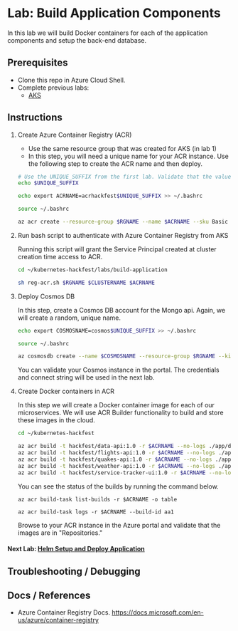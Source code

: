 # Lab: Build Application Components

In this lab we will build Docker containers for each of the application components and setup the back-end database. 

## Prerequisites 

* Clone this repo in Azure Cloud Shell.
* Complete previous labs:
    * [AKS](../create-aks-cluster/README.md)

## Instructions

1. Create Azure Container Registry (ACR)
    * Use the same resource group that was created for AKS (in lab 1)
    * In this step, you will need a unique name for your ACR instance. Use the following step to create the ACR name and then deploy.

    ```bash
    # Use the UNIQUE_SUFFIX from the first lab. Validate that the value is still set.
    echo $UNIQUE_SUFFIX
    ```
    ```bash
    echo export ACRNAME=acrhackfest$UNIQUE_SUFFIX >> ~/.bashrc
    ```
    ```bash
    source ~/.bashrc
    ```
    ```bash
    az acr create --resource-group $RGNAME --name $ACRNAME --sku Basic
    ```

2. Run bash script to authenticate with Azure Container Registry from AKS
    
    Running this script will grant the Service Principal created at cluster creation time access to ACR.

    ```bash
    cd ~/kubernetes-hackfest/labs/build-application

    sh reg-acr.sh $RGNAME $CLUSTERNAME $ACRNAME
    ```

2. Deploy Cosmos DB
    
    In this step, create a Cosmos DB account for the Mongo api. Again, we will create a random, unique name.
        
    ```bash
    echo export COSMOSNAME=cosmos$UNIQUE_SUFFIX >> ~/.bashrc
    ```
    ```bash
    source ~/.bashrc
    ```
    ```bash
    az cosmosdb create --name $COSMOSNAME --resource-group $RGNAME --kind MongoDB
    ```
    
    You can validate your Cosmos instance in the portal. The credentials and connect string will be used in the next lab.


3. Create Docker containers in ACR
    
    In this step we will create a Docker container image for each of our microservices. We will use ACR Builder functionality to build and store these images in the cloud. 

    ```bash
    cd ~/kubernetes-hackfest

    az acr build -t hackfest/data-api:1.0 -r $ACRNAME --no-logs ./app/data-api
    az acr build -t hackfest/flights-api:1.0 -r $ACRNAME --no-logs ./app/flights-api
    az acr build -t hackfest/quakes-api:1.0 -r $ACRNAME --no-logs ./app/quakes-api
    az acr build -t hackfest/weather-api:1.0 -r $ACRNAME --no-logs ./app/weather-api
    az acr build -t hackfest/service-tracker-ui:1.0 -r $ACRNAME --no-logs ./app/service-tracker-ui
    ```

    You can see the status of the builds by running the command below.
        
    ```
    az acr build-task list-builds -r $ACRNAME -o table

    az acr build-task logs -r $ACRNAME --build-id aa1
    ```
    
    Browse to your ACR instance in the Azure portal and validate that the images are in "Repositories."

#### Next Lab: [Helm Setup and Deploy Application](../helm-setup-deploy/README.md)


## Troubleshooting / Debugging


## Docs / References

* Azure Container Registry Docs. https://docs.microsoft.com/en-us/azure/container-registry 